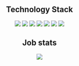 <p align="center">
 
</p align="center">

<h2 align="center">Technology Stack</h2>

<p align="center">
    <img src="https://img.shields.io/badge/Python-3776AB?style=for-the-badge&logo=python&logoColor=white"/>
    <img src="https://img.shields.io/badge/Django-092E20?style=for-the-badge&logo=django&logoColor=white"/>
    <img src="https://img.shields.io/badge/aiogram-2CA5E0?style=for-the-badge&logo=python&logoColor=white"/>
    <img src="https://img.shields.io/badge/Celery-2CA043?style=for-the-badge&logo=celery&logoColor=white"/>
    <img src="https://img.shields.io/badge/PostgreSQL-336791?style=for-the-badge&logo=postgresql&logoColor=white"/>
    <img src="https://img.shields.io/badge/Redis-DC382D?style=for-the-badge&logo=redis&logoColor=white"/>
    <img src="https://img.shields.io/badge/MySQL-4479A1?style=for-the-badge&logo"/>
</p>

<h2 align="center">Job stats</h2>
<p align="center">
    <img src="https://leetcode-stats-six.vercel.app/api?username=leabrun&theme=dark"/>
</p>